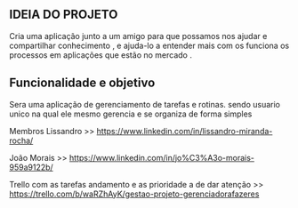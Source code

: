 ## IDEIA DO PROJETO
Cria uma aplicação junto a um amigo para que possamos nos ajudar e compartilhar conhecimento , e ajuda-lo a entender mais com os funciona os processos em aplicações que estão no mercado .

## Funcionalidade e objetivo
Sera uma aplicação de gerenciamento de tarefas e rotinas.
sendo usuario unico na qual ele mesmo gerencia e se organiza de forma simples

Membros 
Lissandro >> https://www.linkedin.com/in/lissandro-miranda-rocha/

João Morais >> https://www.linkedin.com/in/jo%C3%A3o-morais-959a9122b/

Trello com as tarefas andamento e as prioridade a de dar atenção >> https://trello.com/b/waRZhAyK/gestao-projeto-gerenciadorafazeres